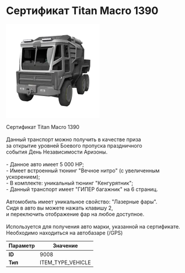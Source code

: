 # Сертификат Titan Macro 1390

![Item Image](../img/9008.webp?raw=true)

Сертификат Titan Macro 1390<br><br>Данный транспорт можно получить в качестве приза<br>за открытие уровней Боевого пропуска праздничного<br>события День Независимости Аризоны.<br><br>- Данное авто имеет 5 000 HP;<br>- Имеет встроенный тюнинг "Вечное нитро" (с увеличенным ускорением);<br>- В комплекте: уникальный тюнинг "Кенгурятник";<br>- Данный транспорт имеет "ГИПЕР багажник" на 6 страниц.<br><br>Автомобиль имеет уникальное свойство: "Лазерные фары".<br>Сидя в авто вы можете нажать клавишу 2,<br>и переключить отображение фар на любое доступное.<br><br>Используется для получения авто марки, указанной на сертификате.<br>Необходимо находиться на автобазаре (/GPS)


| Параметр | Значение |
|----------|----------|
| **ID** | 9008 |
| **Тип** | ITEM_TYPE_VEHICLE |

